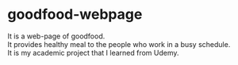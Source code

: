 # goodfood-webpage

It is a web-page of goodfood.
<br>
It provides healthy meal to the people who work in a busy schedule.
<br>It is my academic project that I learned from Udemy.
